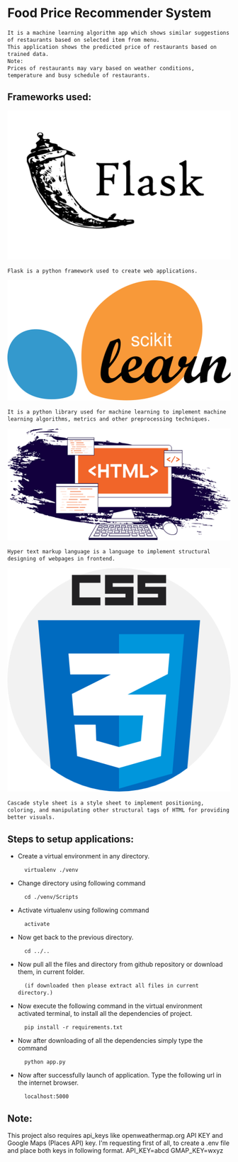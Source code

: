 # Food Price Recommender System
    It is a machine learning algorithm app which shows similar suggestions of restaurants based on selected item from menu.
    This application shows the predicted price of restaurants based on trained data.
    Note:
    Prices of restaurants may vary based on weather conditions, temperature and busy schedule of restaurants.

## Frameworks used:
![alt text](/static/images/image.png)
    
    Flask is a python framework used to create web applications.

![alt text](/static/images/image-1.png)

    It is a python library used for machine learning to implement machine learning algorithms, metrics and other preprocessing techniques.

![alt text](/static/images/image-5.png)

    Hyper text markup language is a language to implement structural designing of webpages in frontend.

![alt text](/static/images/image-4.png)

    Cascade style sheet is a style sheet to implement positioning, coloring, and manipulating other structural tags of HTML for providing better visuals.

## Steps to setup applications:

- Create a virtual environment in any directory.

        virtualenv ./venv

- Change directory using following command

        cd ./venv/Scripts

- Activate virtualenv using following command

        activate

- Now get back to the previous directory.

        cd ../..

- Now pull all the files and directory from github repository or download them, in current folder.
       
        (if downloaded then please extract all files in current directory.)

- Now execute the following command in the virtual environment activated terminal, to install all the dependencies of project.

        pip install -r requirements.txt

- Now after downloading of all the dependencies simply type the command

        python app.py

- Now after successfully launch of application. Type the following url in the internet browser.

        localhost:5000


## Note:
This project also requires api_keys like openweathermap.org API KEY and Google Maps (Places API) key.
I'm requesting first of all, to create a .env file and place both keys in following format.
        API_KEY=abcd
        GMAP_KEY=wxyz